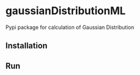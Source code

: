 # gaussianDistributionML
Pypi package for calculation of Gaussian Distribution

## Installation

## Run
